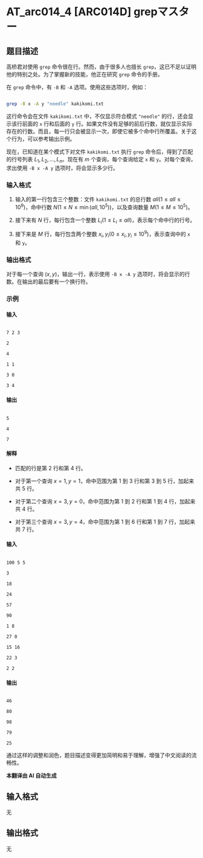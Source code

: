 # AT_arc014_4 [ARC014D] grepマスター

## 题目描述

高桥君对使用 `grep` 命令很在行。然而，由于很多人也擅长 `grep`，这已不足以证明他的特别之处。为了掌握新的技能，他正在研究 `grep` 命令的手册。

在 `grep` 命令中，有 `-B` 和 `-A` 选项。使用这些选项时，例如：

```sh
grep -B x -A y "needle" kakikomi.txt
```

这行命令会在文件 `kakikomi.txt` 中，不仅显示符合模式 `"needle"` 的行，还会显示该行前面的 `x` 行和后面的 `y` 行。如果文件没有足够的前后行数，就仅显示实际存在的行数。而且，每一行只会被显示一次，即使它被多个命中行所覆盖。关于这个行为，可以参考输出示例。

现在，已知道在某个模式下对文件 `kakikomi.txt` 执行 `grep` 命令后，得到了匹配的行号列表 $L_1, L_2, \ldots, L_n$。现在有 $m$ 个查询，每个查询给定 `x` 和 `y`。对每个查询，求出使用 `-B x -A y` 选项时，将会显示多少行。

### 输入格式

1. 输入的第一行包含三个整数：文件 `kakikomi.txt` 的总行数 $all (1 \leq all \leq 10^9)$，命中行数 $N (1 \leq N \leq \min(all, 10^5))$，以及查询数量 $M (1 \leq M \leq 10^5)$。
2. 接下来有 $N$ 行，每行包含一个整数 $L_i (1 \leq L_i \leq all)$，表示每个命中行的行号。
3. 接下来是 $M$ 行，每行包含两个整数 $x_i, y_i (0 \leq x_i, y_i \leq 10^9)$，表示查询中的 `x` 和 `y`。

### 输出格式

对于每一个查询 $(x, y)$，输出一行，表示使用 `-B x -A y` 选项时，将会显示的行数。在输出的最后要有一个换行符。

### 示例
#### 输入
```
7 2 3
2
4
1 1
3 0
3 4
```

#### 输出
```
5
4
7
```

#### 解释
- 匹配的行是第 2 行和第 4 行。
- 对于第一个查询 $x = 1, y = 1$，命中范围为第 1 到 3 行和第 3 到 5 行，加起来共 5 行。
- 对于第二个查询 $x = 3, y = 0$，命中范围为第 1 到 2 行和第 1 到 4 行，加起来共 4 行。
- 对于第三个查询 $x = 3, y = 4$，命中范围为第 1 到 6 行和第 1 到 7 行，加起来共 7 行。

#### 输入
```
100 5 5
3
18
24
57
90
1 8
27 0
15 16
22 3
2 2
```

#### 输出
```
46
80
98
79
25
```

通过这样的调整和润色，题目描述变得更加简明和易于理解，增强了中文阅读的流畅性。

 **本翻译由 AI 自动生成**

## 输入格式

无

## 输出格式

无